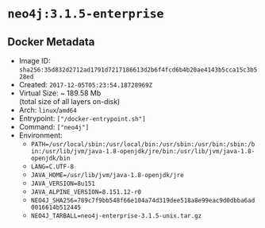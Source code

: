 # `neo4j:3.1.5-enterprise`

## Docker Metadata

- Image ID: `sha256:35d832d2712ad1791d7217186613d2b6f4fcd6b4b20ae4143b5cca15c3b528ed`
- Created: `2017-12-05T05:23:54.18728969Z`
- Virtual Size: ~ 189.58 Mb  
  (total size of all layers on-disk)
- Arch: `linux`/`amd64`
- Entrypoint: `["/docker-entrypoint.sh"]`
- Command: `["neo4j"]`
- Environment:
  - `PATH=/usr/local/sbin:/usr/local/bin:/usr/sbin:/usr/bin:/sbin:/bin:/usr/lib/jvm/java-1.8-openjdk/jre/bin:/usr/lib/jvm/java-1.8-openjdk/bin`
  - `LANG=C.UTF-8`
  - `JAVA_HOME=/usr/lib/jvm/java-1.8-openjdk/jre`
  - `JAVA_VERSION=8u151`
  - `JAVA_ALPINE_VERSION=8.151.12-r0`
  - `NEO4J_SHA256=789c7f9bb548f66e104a74d319dee518a8e99eac9d0dbba6ad0016614b512445`
  - `NEO4J_TARBALL=neo4j-enterprise-3.1.5-unix.tar.gz`
